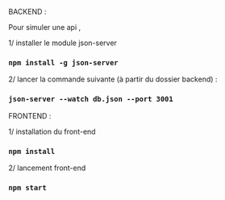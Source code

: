 BACKEND : 

Pour simuler une api , 

1/ installer le module json-server

### `npm install -g json-server`


2/ lancer la commande suivante (à partir du dossier backend) : 


### `json-server --watch db.json --port 3001`


FRONTEND :

1/ installation du front-end
### `npm install`

2/ lancement front-end

### `npm start`
